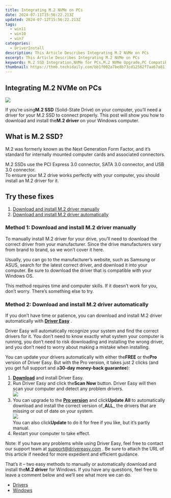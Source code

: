 ```yaml
---
title: Integrating M.2 NVMe on PCs
date: 2024-07-11T15:56:22.213Z
updated: 2024-07-12T15:56:22.213Z
tags:
  - win11
  - win10
  - win7
categories:
  - DriverInstall
description: This Article Describes Integrating M.2 NVMe on PCs
excerpt: This Article Describes Integrating M.2 NVMe on PCs
keywords: M.2 SSD Integration,NVMe for PCs,M.2 NVMe Upgrade,PC Compatible M.2 Drives,NVMe SSD Benefits,Optimizing PC Storage with M.2,M.2 NVMe Performance Boost in PCs
thumbnail: https://thmb.techidaily.com/bb1f002a7be8b73cd12562f7aa67a81110093e83a5e29cc0296d5b97722e8cc9.png
---
```


## Integrating M.2 NVMe on PCs

![](https://images.drivereasy.com/wp-content/uploads/2018/12/img_5c10a917aa187.png)

 If you’re using**M.2 SSD** (Solid-State Drive) on your computer, you’ll need a driver for your M.2 SSD to connect properly. This post will show you how to download and install the**M.2 driver** on your Windows computer.

## What is M.2 SSD?

 M.2 was formerly known as the Next Generation Form Factor, and it’s standard for internally mounted computer cards and associated connectors.

 M.2 SSDs use the PCI Express 3.0 connector, SATA 3.0 connector, and USB 3.0 connector.  
 To ensure your M.2 drive works perfectly with your computer, you should install an M.2 driver for it.

## Try these fixes

1. [Download and install M.2 driver manually](#M1)
2. [Download and install M.2 driver automatically](#M2)

### Method 1: Download and install M.2 driver manually

 To manually install M.2 driver for your drive, you’ll need to download the correct driver from your manufacturer. Since the drive manufacturers vary from brand to brand, so we won’t cover it here.

 Usually, you can go to the manufacturer’s website, such as Samsung or ASUS, search for the latest correct driver, and download it into your computer. Be sure to download the driver that is compatible with your Windows OS.

 This method requires time and computer skills. If it doesn’t work for you, don’t worry. There’s something else to try.

### Method 2: Download and install M.2 driver automatically

 If you don’t have time or patience, you can download and install M.2 driver automatically with **[Driver Easy](https://tools.techidaily.com/drivereasy/download/)**  .

 Driver Easy will automatically recognize your system and find the correct drivers for it. You don’t need to know exactly what system your computer is running, you don’t need to risk downloading and installing the wrong driver, and you don’t need to worry about making a mistake when installing.

 You can update your drivers automatically with either the**FREE** or the**Pro** version of Driver Easy. But with the Pro version, it takes just 2 clicks (and you get full support and a**30-day money-back guarantee**):

1. **[Download](https://tools.techidaily.com/drivereasy/download/)**  and install Driver Easy.
2. Run Driver Easy and click the**Scan Now** button. Driver Easy will then scan your computer and detect any problem drivers.  
![](https://images.drivereasy.com/wp-content/uploads/2018/12/img_5c10a997de115.jpg)
3. You can upgrade to the [**Pro version**](https://tools.techidaily.com/drivereasy/download/) and click**Update All** to automatically download and install the correct version of_**ALL**_ the drivers that are missing or out of date on your system.  
![](https://images.drivereasy.com/wp-content/uploads/2018/12/img_5c10aa12c40ce.jpg)  
 You can also click**Update** to do it for free if you like, but it’s partly manual.
4. Restart your computer to take effect.

 Note: If you have any problems while using Driver Easy, feel free to contact our support team at [support@drivereasy.com](mailto:support@drivereasy.com) . Be sure to attach the URL of this article if needed for more expedient and efficient guidance.

 That’s it – two easy methods to manually or automatically download and install the**M.2 driver** for Windows. If you have any questions, feel free to leave a comment below and we’ll see what more we can do.

* [Drivers](https://tools.techidaily.com/drivereasy/download/)
* [Windows](https://tools.techidaily.com/drivereasy/download/)

<ins class="adsbygoogle"
     style="display:block"
     data-ad-format="autorelaxed"
     data-ad-client="ca-pub-7571918770474297"
     data-ad-slot="1223367746"></ins>



<ins class="adsbygoogle"
     style="display:block"
     data-ad-client="ca-pub-7571918770474297"
     data-ad-slot="8358498916"
     data-ad-format="auto"
     data-full-width-responsive="true"></ins>





